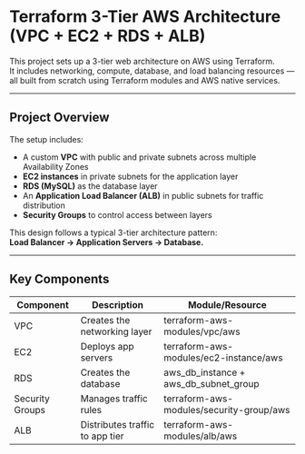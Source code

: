 # Terraform 3-Tier AWS Architecture (VPC + EC2 + RDS + ALB)

This project sets up a 3-tier web architecture on AWS using Terraform.  
It includes networking, compute, database, and load balancing resources — all built from scratch using Terraform modules and AWS native services.

---

## Project Overview

The setup includes:

- A custom **VPC** with public and private subnets across multiple Availability Zones  
- **EC2 instances** in private subnets for the application layer  
- **RDS (MySQL)** as the database layer  
- An **Application Load Balancer (ALB)** in public subnets for traffic distribution  
- **Security Groups** to control access between layers

This design follows a typical 3-tier architecture pattern:  
**Load Balancer → Application Servers → Database.**

---

## Key Components

| Component | Description | Module/Resource |
|------------|--------------|----------------|
| VPC | Creates the networking layer | terraform-aws-modules/vpc/aws |
| EC2 | Deploys app servers | terraform-aws-modules/ec2-instance/aws |
| RDS | Creates the database | aws_db_instance + aws_db_subnet_group |
| Security Groups | Manages traffic rules | terraform-aws-modules/security-group/aws |
| ALB | Distributes traffic to app tier | terraform-aws-modules/alb/aws |


